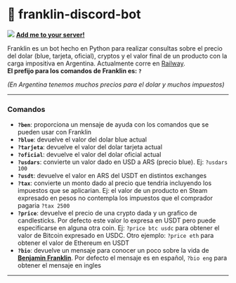 # 🤖 franklin-discord-bot

![](https://i.imgur.com/Xt2KRRf.png) [**Add me to your server!**](https://discord.com/api/oauth2/authorize?client_id=845142608941547520&permissions=532576468032&scope=bot "Add me!")

Franklin es un bot hecho en Python para realizar consultas sobre el precio del dolar (blue, tarjeta, oficial), cryptos y el valor final de un producto con la carga impositiva en Argentina. Actualmente corre en [Railway](https://railway.app/).               
**El prefijo para los comandos de Franklin es: `?`**

*(En Argentina tenemos muchos precios para el dolar y muchos impuestos)* 


------------


### Comandos

- **`?ben`**: proporciona un mensaje de ayuda con los comandos que se pueden usar con    	 Franklin
- **`?blue`**: devuelve el valor del dolar blue actual
- **`?tarjeta`**: devuelve el valor del dolar tarjeta actual
- **`?oficial`**: devuelve el valor del dolar oficial actual
- **`?usdars`**: convierte un valor dado en USD a ARS (precio blue). Ej: `?usdars 100`
- **`?usdt`**: devuelve el valor en ARS del USDT en distintos exchanges
- **`?tax`**: convierte un monto dado al precio que tendria incluyendo los impuestos que se aplicarian. Ej: el valor de un producto en Steam expresado en pesos no contempla los impuestos que el comprador pagaria `?tax 2500`
- **`?price`**: devuelve el precio de una crypto dada y un grafico de candlesticks. Por defecto este valor lo expresa en USDT pero puede especificarse en alguna otra coin. Ej: `?price btc usdc` para obtener el valor de Bitcoin expresado en USDC. Otro ejemplo: `?price eth` para obtener el valor de Ethereum en USDT
- **`?bio`**: devuelve un mensaje para conocer un poco sobre la vida de **[Benjamin Franklin](https://es.wikipedia.org/wiki/Benjamin_Franklin "Benjamin Franklin")**.   Por defecto el mensaje es en español, `?bio eng` para obtener el mensaje en ingles


------------


